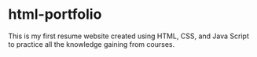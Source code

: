 # html-portfolio
This is my first resume website created using HTML, CSS, and Java Script to practice all the knowledge gaining from courses.   
